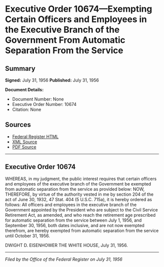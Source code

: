 # Executive Order 10674—Exempting Certain Officers and Employees in the Executive Branch of the Government From Automatic Separation From the Service

## Summary

**Signed:** July 31, 1956
**Published:** July 31, 1956

**Document Details:**
- Document Number: None
- Executive Order Number: 10674
- Citation: None

## Sources
- [Federal Register HTML](https://www.presidency.ucsb.edu/documents/executive-order-10674-exempting-certain-officers-and-employees-the-executive-branch-the)
- [XML Source](None)
- [PDF Source](None)

---

## Executive Order 10674

WHEREAS, in my judgment, the public interest requires that certain officers and employees of the executive branch of the Government be exempted from automatic separation from the service as provided below:
NOW, THEREFORE, by virtue of the authority vested in me by section 204 of the act of June 30, 1932, 47 Stat. 404 (5 U.S.C. 715a), it is hereby ordered as follows:
All officers and employees in the executive branch of the Government appointed by the President who are subject to the Civil Service Retirement Act, as amended, and who reach the retirement age prescribed for automatic separation from the service between July 1, 1956, and September 30, 1956, both dates inclusive, and are not now exempted therefrom, are hereby exempted from automatic separation from the service until October 31, 1956.

DWIGHT D. EISENHOWER
THE WHITE HOUSE,
July 31, 1956.

---

*Filed by the Office of the Federal Register on July 31, 1956*
